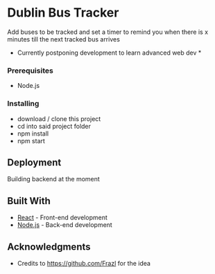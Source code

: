 # Dublin Bus Tracker

Add buses to be tracked and set a timer to remind you when there is x minutes till the next tracked bus arrives

* Currently postponing development to learn advanced web dev *


### Prerequisites

- Node.js

### Installing

- download / clone this project
- cd into said project folder
- npm install
- npm start

## Deployment

Building backend at the moment

## Built With

* [React](https://reactjs.org/) - Front-end development
* [Node.js](https://nodejs.org/en/) - Back-end development

## Acknowledgments

* Credits to https://github.com/Frazl for the idea
